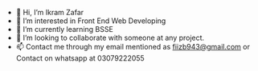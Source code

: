 - 👋 Hi, I’m Ikram Zafar
- 👀 I’m interested in Front End Web Developing
- 🌱 I’m currently learning BSSE
- 💞️ I’m looking to collaborate with someone at any project.
- 📫 Contact me through my email mentioned as fiizb943@gmail.com or Contact on whatsapp at 03079222055


<!---
THUGISh-IKRAM/THUGISh-IKRAM is a ✨ special ✨ repository because its `README.md` (this file) appears on your GitHub profile.
You can click the Preview link to take a look at your changes.
--->

